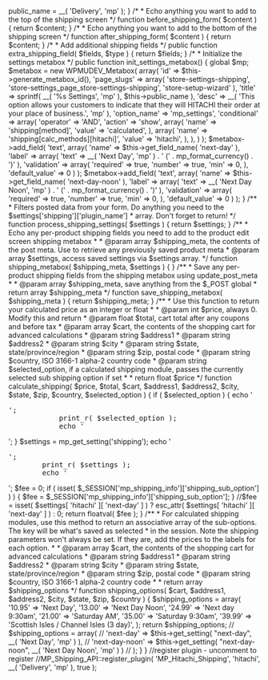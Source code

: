 <?php
/*
 * MarketPress Hitachi Shipping Plugin
*/

class MP_Hitachi_Shipping extends MP_Shipping_API {
	
	public $build		 = 2;
	
	//private shipping method name. Lowercase alpha (a-z) and dashes (-) only please!
	var $plugin_name	 = 'hitachi';
	
	//public name of your method, for lists and such.
	var $public_name	 = '';
	
	//set to true if you need to use the shipping_metabox() method to add per-product shipping options
	var $use_metabox	 = true;
	
	//set to true if you want to add per-product weight shipping field
	var $use_weight	 = true;

	/*
	 * Runs when your class is instantiated. Use to setup your plugin instead of __construct()
	*/

	function on_creation() {
		
		//declare here for translation
		$this->public_name = __( 'Delivery', 'mp' );
		
	}
	
	/*
	 * Echo anything you want to add to the top of the shipping screen
	*/
	
	function before_shipping_form( $content ) {
		
		return $content;
		
	}
	
	/*
	 * Echo anything you want to add to the bottom of the shipping screen
	*/
	
	function after_shipping_form( $content ) {
		
		return $content;
		
	}
	
	/*
	 * Add additional shipping fields
	*/
	
	public function extra_shipping_field( $fields, $type ) {
		
		return $fields;
		
	}
	
	/*
	 * Initialize the settings metabox
	*/
	
	public function init_settings_metabox() {
		
		global $mp;
		
		$metabox = new WPMUDEV_Metabox( array(
		
			'id'			 => $this->generate_metabox_id(),

			'page_slugs'	 => array(

				'store-settings-shipping',

				'store-settings_page_store-settings-shipping',

				'store-setup-wizard'

			),

			'title'			 => sprintf( __( '%s Settings', 'mp' ), $this->public_name ),

			'desc'			 => __( 'This option allows your customers to indicate that they will HITACHI their order at your place of business.', 'mp' ),

			'option_name'	 => 'mp_settings',

			'conditional'	 => array(

				'operator'	 => 'AND',

				'action'	 => 'show',

				array(

					'name'	 => 'shipping[method]',

					'value'	 => 'calculated',

				),

				array(

					'name'	 => 'shipping[calc_methods][hitachi]',

					'value'	 => 'hitachi',

				),

			),

		) );

		$metabox->add_field( 'text', array(

			'name'			 => $this->get_field_name( 'next-day' ),

			'label'			 => array( 'text' => __( 'Next Day', 'mp' ) . ' (' . mp_format_currency() . ')' ),

			'validation'	 => array(

				'required'	 => true,

				'number'	 => true,

				'min'		 => 0,

			),

			'default_value'	 => 0

		) );

		$metabox->add_field( 'text', array(

			'name'			 => $this->get_field_name( 'next-day-noon' ),

			'label'			 => array( 'text' => __( 'Next Day Noon', 'mp' ) . ' (' . mp_format_currency() . ')' ),

			'validation'	 => array(

				'required'	 => true,

				'number'	 => true,

				'min'		 => 0,

			),

			'default_value'	 => 0

		) );

	}



	/**

	 * Filters posted data from your form. Do anything you need to the $settings['shipping']['plugin_name']

	 *  array. Don't forget to return!

	 */

	function process_shipping_settings( $settings ) {

		return $settings;

	}



	/**

	 * Echo any per-product shipping fields you need to add to the product edit screen shipping metabox

	 *

	 * @param array $shipping_meta, the contents of the post meta. Use to retrieve any previously saved product meta

	 * @param array $settings, access saved settings via $settings array.

	 */

	function shipping_metabox( $shipping_meta, $settings ) {



	}



	/**

	 * Save any per-product shipping fields from the shipping metabox using update_post_meta

	 *

	 * @param array $shipping_meta, save anything from the $_POST global

	 * return array $shipping_meta

	 */

	function save_shipping_metabox( $shipping_meta ) {

		return $shipping_meta;

	}



	/**

	 * Use this function to return your calculated price as an integer or float

	 *

	 * @param int $price, always 0. Modify this and return

	 * @param float $total, cart total after any coupons and before tax

	 * @param array $cart, the contents of the shopping cart for advanced calculations

	 * @param string $address1

	 * @param string $address2

	 * @param string $city

	 * @param string $state, state/province/region

	 * @param string $zip, postal code

	 * @param string $country, ISO 3166-1 alpha-2 country code

	 * @param string $selected_option, if a calculated shipping module, passes the currently selected sub shipping option if set

	 *

	 * return float $price

	 */

	function calculate_shipping( $price, $total, $cart, $address1, $address2, $city, $state, $zip, $country, $selected_option ) {

		if ( $selected_option ) {
		
			echo '<pre>';
			print_r( $selected_option );
			echo '</pre>';
			
		}

		$settings = mp_get_setting('shipping');
		
		echo '<pre>';
		print_r( $settings );
		echo '</pre>';
		
		
		$fee	=	0;
		
		if ( isset( $_SESSION['mp_shipping_info']['shipping_sub_option'] ) ) {
			
			$fee = $_SESSION['mp_shipping_info']['shipping_sub_option'];
			
		}
		

		//$fee		 = isset( $settings[ 'hitachi' ][ 'next-day' ] ) ? esc_attr( $settings[ 'hitachi' ][ 'next-day' ] ) : 0;

		return floatval( $fee );

	}



	/**

	 * For calculated shipping modules, use this method to return an associative array of the sub-options. The key will be what's saved as selected

	 *  in the session. Note the shipping parameters won't always be set. If they are, add the prices to the labels for each option.

	 *

	 * @param array $cart, the contents of the shopping cart for advanced calculations

	 * @param string $address1

	 * @param string $address2

	 * @param string $city

	 * @param string $state, state/province/region

	 * @param string $zip, postal code

	 * @param string $country, ISO 3166-1 alpha-2 country code

	 *

	 * return array $shipping_options

	 */

	function shipping_options( $cart, $address1, $address2, $city, $state, $zip, $country ) {

		$shipping_options	=	array(
									'10.95'		=>	'Next Day',
									'13.00'		=>	'Next Day Noon',
									'24.99'		=>	'Next day 9:30am',
									'21.00'		=>	'Saturday AM',
									'35.00'		=>	'Saturday 9:30am',
									'39.99'		=>	'Scottish Isles / Channel Isles (3 day)',
								);

		return $shipping_options;

//		$shipping_options	=	array(
//									'next-day'		=> $this->get_setting( "next-day", __( 'Next Day', 'mp' ) ),
//									'next-day-noon'	=> $this->get_setting( "next-day-noon", __( 'Next Day Noon', 'mp' ) )
//								);

	}



}



//register plugin - uncomment to register

//MP_Shipping_API::register_plugin( 'MP_Hitachi_Shipping', 'hitachi', __( 'Delivery', 'mp' ), true );



